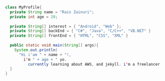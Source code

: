 ```java
  class MyProfile{
    private String name = "Rais Zainuri";
    private int age = 20;
    
    private String[] interest = { "Android", "Web" };
    private String[] backEnd = { "C#", "Java", "C/C++", "VB.NET" }
    private String[] frontEnd = { "HTML", "CSS", "XML" }
    
    public static void main(String[] args){
      System.out.println(
        "Hi i'am " + name + "!,
          i'm " + age + " yo.
            currently learning about AWS, and jekyll. i'm a freelancer android dev, and Linux enthusiast.");
    }
  }
```
<!--
**raiszainuri/raiszainuri** is a ✨ _special_ ✨ repository because its `README.md` (this file) appears on your GitHub profile.
### Hi there 👋
Here are some ideas to get you started:

- 🔭 I’m currently working on ...
- 🌱 AWS
- 👯 I’m looking to collaborate on ...
- 🤔 I’m looking for help with ...
- 💬 Ask me about ...
- 📫 How to reach me: ...
- 😄 Pronouns: ...
- ⚡ Fun fact: ...
-->
